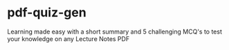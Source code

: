# pdf-quiz-gen
Learning made easy with a short summary and 5 challenging MCQ's to test your knowledge on any Lecture Notes PDF
